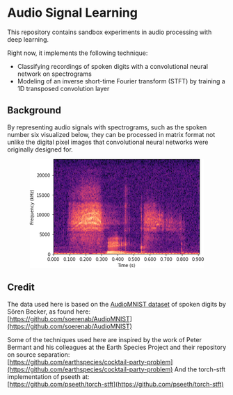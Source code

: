 # Audio Signal Learning

This repository contains sandbox experiments in audio processing with deep learning. 

Right now, it implements the following technique:

* Classifying recordings of spoken digits with a convolutional neural network on spectrograms
* Modeling of an inverse short-time Fourier transform (STFT) by training a 1D transposed convolution layer


## Background

By representing audio signals with spectrograms, such as the spoken number six visualized below, they can be processed in matrix format not unlike the digital pixel images that convolutional neural networks were originally designed for.

<p align="center">
  <img width="400" height="250" src="figures/spectrogram.png">
</p>


## Credit

The data used here is based on the [AudioMNIST dataset](https://arxiv.org/abs/1807.03418) of spoken digits by Sören Becker, as found here: \
[https://github.com/soerenab/AudioMNIST](https://github.com/soerenab/AudioMNIST)

Some of the techniques used here are inspired by the work of Peter Bermant and his colleagues at the Earth Species Project and their repository on source separation: \
[https://github.com/earthspecies/cocktail-party-problem](https://github.com/earthspecies/cocktail-party-problem)
And the torch-stft implementation of pseeth at: \
[https://github.com/pseeth/torch-stft](https://github.com/pseeth/torch-stft)
